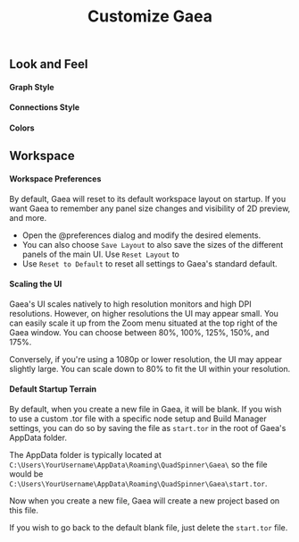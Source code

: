 ﻿---
uid: workspace
title: Customize Gaea
---

## Look and Feel

#### Graph Style

#### Connections Style

#### Colors



## Workspace

#### Workspace Preferences

By default, Gaea will reset to its default workspace layout on startup. If you want Gaea to remember any panel size changes and visibility of 2D preview, and more.

- Open the @preferences dialog and modify the desired elements.
- You can also choose `Save Layout` to also save the sizes of the different panels of the main UI. Use `Reset Layout` to 
- Use `Reset to Default` to reset all settings to Gaea's standard default.


#### Scaling the UI

Gaea's UI scales natively to high resolution monitors and high DPI resolutions. However, on higher resolutions the UI may appear small. You can easily scale it up from the Zoom menu situated at the top right of the Gaea window. You can choose between 80%, 100%, 125%, 150%, and 175%.

Conversely, if you're using a 1080p or lower resolution, the UI may appear slightly large. You can scale down to 80% to fit the UI within your resolution.

#### Default Startup Terrain

By default, when you create a new file in Gaea, it will be blank. If you wish to use a custom .tor file with a specific node setup and Build Manager settings, you can do so by saving the file as `start.tor` in the root of Gaea's AppData folder.

The AppData folder is typically located at `C:\Users\YourUsername\AppData\Roaming\QuadSpinner\Gaea\` so the file would be `C:\Users\YourUsername\AppData\Roaming\QuadSpinner\Gaea\start.tor`.

Now when you create a new file, Gaea will create a new project based on this file.

If you wish to go back to the default blank file, just delete the `start.tor` file.